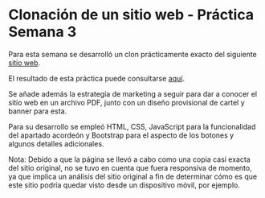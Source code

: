 # Clonación de un sitio web - Práctica Semana 3

Para esta semana se desarrolló un clon prácticamente exacto del siguiente [sitio web](https://github.com/LaunchX-InnovaccionVirtual/FrontEnd-Mision/blob/main/03%20-%20CSS/practica/landingVacunaci%C3%B3n.png).

El resultado de esta práctica puede consultarse [aquí](https://blu3ming.github.io/FrontEnd-Mission-Semana-3/).

Se añade además la estrategia de marketing a seguir para dar a conocer el sitio web en un archivo PDF, junto con un diseño provisional de cartel y banner para esta.

Para su desarrollo se empleó HTML, CSS, JavaScript para la funcionalidad del apartado acordeón y Bootstrap para el aspecto de los botones y algunos detalles adicionales.

Nota: Debido a que la página se llevó a cabo como una copia casi exacta del sitio original, no se tuvo en cuenta que fuera responsiva de momento, ya que implica un análisis del sitio original a fin de determinar cómo es que este sitio podría quedar visto desde un dispositivo móvil, por ejemplo.

